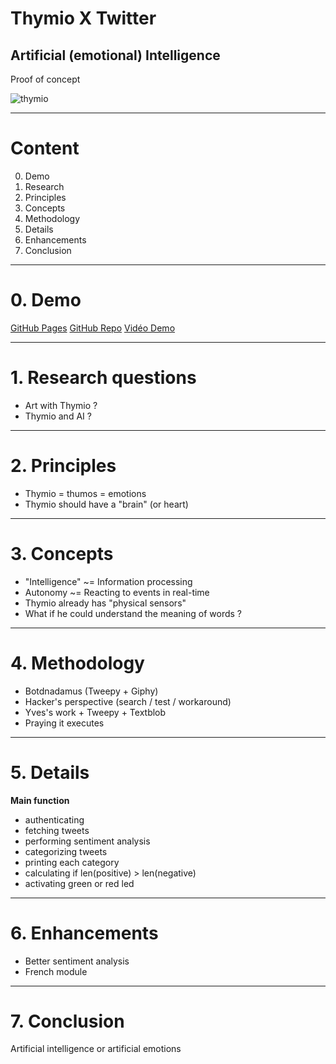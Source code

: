 # Thymio X Twitter

## Artificial (emotional) Intelligence

Proof of concept

![thymio](https://user-images.githubusercontent.com/67040832/161983076-a0725d35-0013-45b0-88d9-ca16d8b44035.png)

---

# Content

0. Demo
1. Research
2. Principles
3. Concepts
4. Methodology
5. Details
6. Enhancements
7. Conclusion

---

# 0. Demo

[GitHub Pages](https://elliotvaucher.github.io/thymio_twitter/)
[GitHub Repo](https://github.com/elliotvaucher/thymio_twitter)
[Vidéo Demo](https://files.modulo-info.ch/thymio_twitter.m4v)

---

# 1. Research questions

* Art with Thymio ? 
* Thymio and AI ?

---

# 2. Principles

* Thymio = thumos = emotions
* Thymio should have a "brain" (or heart)

---

# 3. Concepts

* "Intelligence" ~= Information processing
* Autonomy ~= Reacting to events in real-time
* Thymio already has "physical sensors"
* What if he could understand the meaning of words ?

---

# 4. Methodology 

* Botdnadamus (Tweepy + Giphy)
* Hacker's perspective (search / test / workaround)
* Yves's work + Tweepy + Textblob
* Praying it executes

---

# 5. Details

**Main function** 

* authenticating
* fetching tweets
* performing sentiment analysis
* categorizing tweets
* printing each category
* calculating if len(positive) > len(negative)
* activating green or red led

---

# 6. Enhancements

* Better sentiment analysis
* French module

--- 

# 7. Conclusion

Artificial intelligence or artificial emotions
